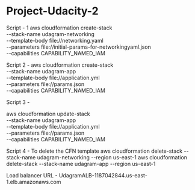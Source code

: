 # Project-Udacity-2

Script - 1
aws cloudformation create-stack \
  --stack-name udagram-networking \
  --template-body file://networking.yaml \
  --parameters file://initial-params-for-networkingyaml.json \
  --capabilities CAPABILITY_NAMED_IAM
  
Script 2 - 
aws cloudformation create-stack \
  --stack-name udagram-app \
  --template-body file://application.yml \
  --parameters file://params.json \
  --capabilities CAPABILITY_NAMED_IAM

Script 3 - 

 aws cloudformation update-stack \
  --stack-name udagram-app \
  --template-body file://application.yml \
  --parameters file://params.json \
  --capabilities CAPABILITY_NAMED_IAM

Script 4 - To delete the CFN template
aws cloudformation delete-stack --stack-name udagram-networking --region us-east-1
aws cloudformation delete-stack --stack-name udagram-app --region us-east-1

Load balancer URL - 
UdagramALB-1187042844.us-east-1.elb.amazonaws.com
